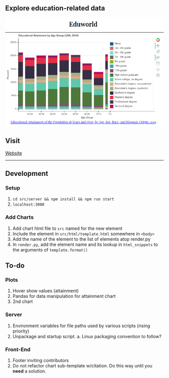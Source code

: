## Explore education-related data
![front page](../images/frontpage.png)
## Visit
[Website](http://34.219.243.164:3000/)

---

## Development
### Setup
1. `cd src/server && npm install && npm run start`
2. `localhost:3000`

### Add Charts
1. Add chart html file to `src` named for the new element
2. Include the element in `src/html/template.html` somewhere in `<body>`
3. Add the name of the element to the list of elements atop render.py
3. In `render.py`, add the element name and its lookup in `html_snippets` to the arguments of `template.format()`

## To-do
### Plots
1. Hover show values (attainment)
2. Pandas for data manipulation for attainment chart
3. 2nd chart
### Server
1. Environment variables for file paths used by various scripts (rising priority)
2. Unpackage and startup script.
    a. Linux packaging convention to follow?
### Front-End
1. Footer inviting contributors
2. Do not refactor chart sub-template w/citation. Do this way until you __need__ a solution.
